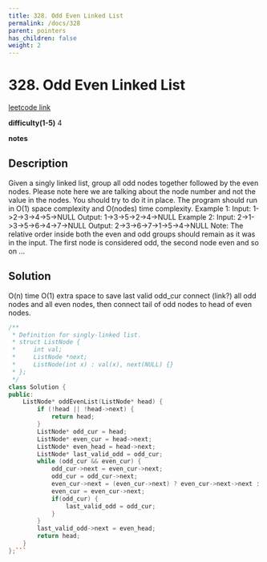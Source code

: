 ```yaml
---
title: 328. Odd Even Linked List
permalink: /docs/328
parent: pointers
has_children: false
weight: 2
---
```

# 328. Odd Even Linked List
[leetcode link](https://leetcode.com/problems/odd-even-linked-list/)

**difficulty(1-5)** 
4

**notes**   


## Description
Given a singly linked list, group all odd nodes together followed by the even nodes. Please note here we are talking about the node number and not the value in the nodes.
You should try to do it in place. The program should run in O(1) space complexity and O(nodes) time complexity.
Example 1:
Input: 1->2->3->4->5->NULL
Output: 1->3->5->2->4->NULL
Example 2:
Input: 2->1->3->5->6->4->7->NULL
Output: 2->3->6->7->1->5->4->NULL
Note:
The relative order inside both the even and odd groups should remain as it was in the input.
The first node is considered odd, the second node even and so on ...

## Solution
O(n) time 
O(1) extra space to save last valid odd_cur
connect (link?) all odd nodes and all even nodes, then connect tail of odd nodes to head of even nodes. 

```c++
/**
 * Definition for singly-linked list.
 * struct ListNode {
 *     int val;
 *     ListNode *next;
 *     ListNode(int x) : val(x), next(NULL) {}
 * };
 */
class Solution {
public:
    ListNode* oddEvenList(ListNode* head) {
        if (!head || !head->next) {
            return head;
        }
        ListNode* odd_cur = head;
        ListNode* even_cur = head->next;
        ListNode* even_head = head->next;
        ListNode* last_valid_odd = odd_cur; 
        while (odd_cur && even_cur) {
            odd_cur->next = even_cur->next;
            odd_cur = odd_cur->next;
            even_cur->next = (even_cur->next) ? even_cur->next->next : nullptr;
            even_cur = even_cur->next;
            if(odd_cur) {
                last_valid_odd = odd_cur;
            }
        }
        last_valid_odd->next = even_head;
        return head;
    }
};```